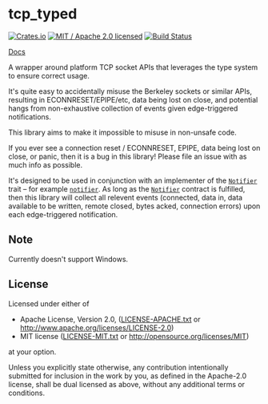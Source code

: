 # tcp_typed

[![Crates.io](https://img.shields.io/crates/v/tcp_typed.svg?maxAge=86400)](https://crates.io/crates/tcp_typed)
[![MIT / Apache 2.0 licensed](https://img.shields.io/crates/l/tcp_typed.svg?maxAge=2592000)](#License)
[![Build Status](https://dev.azure.com/alecmocatta/tcp_typed/_apis/build/status/tests?branchName=master)](https://dev.azure.com/alecmocatta/tcp_typed/_build/latest?branchName=master)

[Docs](https://docs.rs/tcp_typed/0.1.4)

A wrapper around platform TCP socket APIs that leverages the type system to ensure correct usage.

It's quite easy to accidentally misuse the Berkeley sockets or similar APIs, resulting in ECONNRESET/EPIPE/etc, data being lost on close, and potential hangs from non-exhaustive collection of events given edge-triggered notifications.

This library aims to make it impossible to misuse in non-unsafe code.

If you ever see a connection reset / ECONNRESET, EPIPE, data being lost on close, or panic, then it is a bug in this library! Please file an issue with as much info as possible.

It's designed to be used in conjunction with an implementer of the [`Notifier`](https://docs.rs/tcp_typed/0.1.4/tcp_typed/trait.Notifier.html) trait – for example [`notifier`](https://github.com/alecmocatta/notifier). As long as the [`Notifier`](https://docs.rs/tcp_typed/0.1.4/tcp_typed/trait.Notifier.html) contract is fulfilled, then this library will collect all relevent events (connected, data in, data available to be written, remote closed, bytes acked, connection errors) upon each edge-triggered notification.

## Note

Currently doesn't support Windows.

## License
Licensed under either of

 * Apache License, Version 2.0, ([LICENSE-APACHE.txt](LICENSE-APACHE.txt) or http://www.apache.org/licenses/LICENSE-2.0)
 * MIT license ([LICENSE-MIT.txt](LICENSE-MIT.txt) or http://opensource.org/licenses/MIT)

at your option.

Unless you explicitly state otherwise, any contribution intentionally submitted for inclusion in the work by you, as defined in the Apache-2.0 license, shall be dual licensed as above, without any additional terms or conditions.
